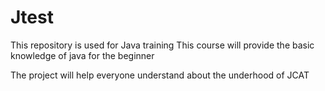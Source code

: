 Jtest
=====

This repository is used for Java training
This course will provide the basic knowledge of java for the beginner 

The project will help everyone understand about the underhood of JCAT 

